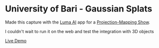 # University of Bari - Gaussian Splats

Made this capture with the [Luma AI](https://lumalabs.ai/) app for a [Projection-Mapping Show](https://www.blendingpixels.com/public-art).

I couldn't wait to run it on the web and test the integration with 3D objects

[Live Demo](https://uniba-gsplat.vercel.app/)
